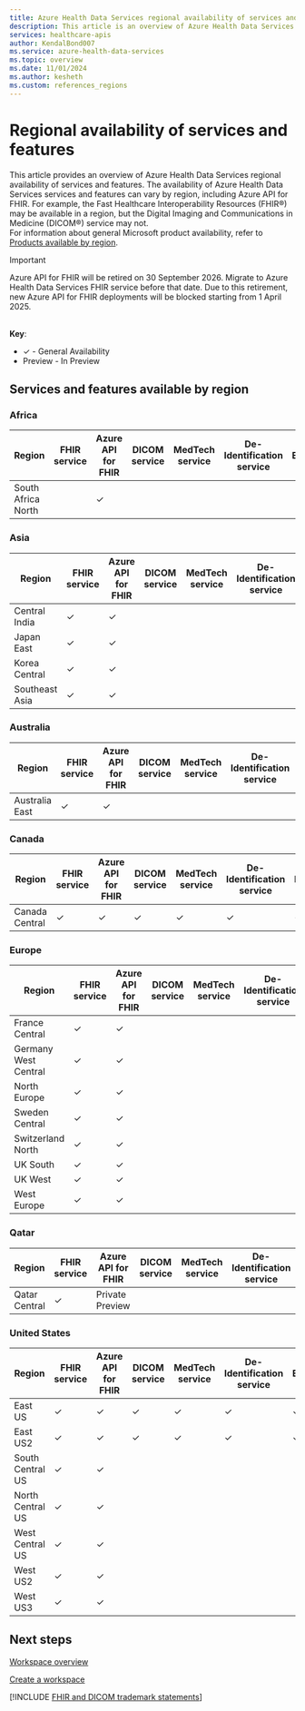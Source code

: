 ```yaml
---
title: Azure Health Data Services regional availability of services and features
description: This article is an overview of Azure Health Data Services regional availability of services and features. The availability of Azure Health Data Services services and features can vary by region. 
services: healthcare-apis
author: KendalBond007
ms.service: azure-health-data-services
ms.topic: overview
ms.date: 11/01/2024
ms.author: kesheth
ms.custom: references_regions
---
```


# Regional availability of services and features 

This article provides an overview of Azure Health Data Services regional availability of services and features. The availability of Azure Health Data Services services and features can vary by region, including Azure API for FHIR. For example, the Fast Healthcare Interoperability Resources (FHIR&#174;) may be available in a region, but the Digital Imaging and Communications in Medicine (DICOM&reg;) service may not.</br>
For information about general Microsoft product availability, refer to [Products available by region](https://azure.microsoft.com/explore/global-infrastructure/products-by-region/?msockid=103ee06b480d6d021ebff08749be6c9f).

> [!IMPORTANT]
> Azure API for FHIR will be retired on 30 September 2026. Migrate to Azure Health Data Services FHIR service before that date. Due to this retirement, new Azure API for FHIR deployments will be blocked starting from 1 April 2025.

<br> **Key**:

- &check; - General Availability
- Preview - In Preview

## Services and features available by region

### Africa

| Region | FHIR service | Azure API for FHIR | DICOM service | MedTech service | De-Identification service | Events |
|--------|--------------|---------------|---------------|-----------------|---------------------------|--------|
| South Africa North |   | &check; |   |   |   |   |

### Asia

| Region | FHIR service | Azure API for FHIR | DICOM service | MedTech service | De-Identification service | Events |
|--------|--------------|---------------|---------------|-----------------|---------------------------|--------|
| Central India | &check; | &check; |   |   |   |   |
| Japan East | &check; | &check; |   |   |   |   |
| Korea Central | &check; | &check; |   |   |   |   |
| Southeast Asia | &check; | &check; |   |   |   |   |

### Australia

| Region | FHIR service | Azure API for FHIR | DICOM service | MedTech service | De-Identification service | Events |
|--------|--------------|---------------|---------------|-----------------|---------------------------|--------|
| Australia East | &check; | &check; |   |   |   |   |

### Canada

| Region | FHIR service | Azure API for FHIR | DICOM service | MedTech service | De-Identification service | Events |
|--------|--------------|---------------|---------------|-----------------|---------------------------|--------|
| Canada Central | &check; | &check; | &check; | &check; | &check; | &check; |

### Europe

| Region | FHIR service | Azure API for FHIR | DICOM service | MedTech service | De-Identification service | Events |
|--------|--------------|---------------|---------------|-----------------|---------------------------|--------|
| France Central | &check; | &check; |   |   |   |   |
| Germany West Central | &check; | &check; |   |   |   |   |
| North Europe | &check; | &check; |   |   |   |   |
| Sweden Central | &check; | &check; |   |   |   |   |
| Switzerland North | &check; | &check; |   |   |   |   |
| UK South | &check; | &check; |   |   |   |   |
| UK West | &check; | &check; |   |   |   |   |
| West Europe | &check; | &check; |   |   |   |   |

### Qatar

| Region | FHIR service | Azure API for FHIR | DICOM service | MedTech service | De-Identification service | Events |
|--------|--------------|---------------|---------------|-----------------|---------------------------|--------|
| Qatar Central | &check; | Private Preview |   |   |   |   |

### United States

| Region | FHIR service | Azure API for FHIR | DICOM service | MedTech service | De-Identification service | Events |
|--------|--------------|---------------|---------------|-----------------|---------------------------|--------|
| East US | &check; | &check; | &check; | &check; | &check; | &check; |
| East US2 | &check; | &check; | &check; | &check; | &check; | &check; |
| South Central US | &check; | &check; |   |   |   |   |
| North Central US | &check; | &check; |   |   |   |   |
| West Central US | &check; | &check; |   |   |   |   |
| West US2 | &check; | &check; |   |   |   |   |
| West US3 | &check; | &check; |   |   |   |   |

## Next steps

[Workspace overview](workspace-overview.md)

[Create a workspace](healthcare-apis-quickstart.md)

[!INCLUDE [FHIR and DICOM trademark statements](./includes/healthcare-apis-fhir-dicom-trademark.md)]
